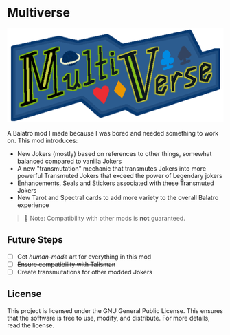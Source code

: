 # Multiverse

![The logo of the mod. Appears in-game to the bottom left of the Balatro logo in the main menu.](multiverse_logo_README.png)

A Balatro mod I made because I was bored and needed something to work on.
This mod introduces:
 - New Jokers (mostly) based on references to other things, somewhat balanced compared to vanilla Jokers
 - A new "transmutation" mechanic that transmutes Jokers into more powerful Transmuted Jokers that exceed the power of Legendary jokers
 - Enhancements, Seals and Stickers associated with these Transmuted Jokers
 - New Tarot and Spectral cards to add more variety to the overall Balatro experience

> :page_facing_up: Note: Compatibility with other mods is **not** guaranteed.

## Future Steps

- [ ] Get *human-made* art for everything in this mod
- [ ] ~~Ensure compatibility with Talisman~~
- [ ] Create transmutations for other modded Jokers

## License

This project is licensed under the GNU General Public License. This ensures that the software is free to use, modify, and distribute. For more details, read the license.